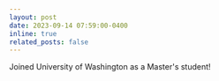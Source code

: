 ```yaml
---
layout: post
date: 2023-09-14 07:59:00-0400
inline: true
related_posts: false
---
```


Joined University of Washington as a Master's student!